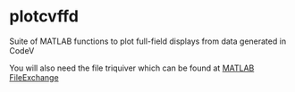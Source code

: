 # plotcvffd
Suite of MATLAB functions to plot full-field displays from data generated in CodeV

You will also need the file triquiver which can be found at 
[MATLAB FileExchange](http://www.mathworks.com/matlabcentral/fileexchange/38856-quiver-plot-for-scattered-data/content/triquiver.m)

                                     
